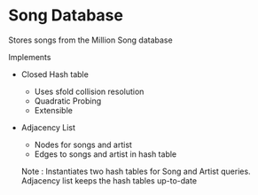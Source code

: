 # Song Database

Stores songs from the Million Song database

Implements
- Closed Hash table
  - Uses sfold collision resolution
  - Quadratic Probing
  - Extensible
- Adjacency List
  - Nodes for songs and artist
  - Edges to songs and artist in hash table
 
  Note : Instantiates two hash tables for Song and Artist queries. Adjacency list keeps the hash tables up-to-date
